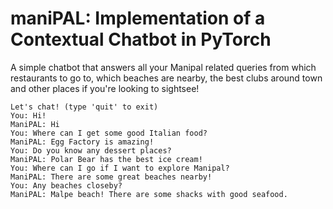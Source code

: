# maniPAL: Implementation of a Contextual Chatbot in PyTorch  

A simple chatbot that answers all your Manipal related queries from which restaurants to go to, which 
beaches are nearby, the best clubs around town and other places if you're looking to sightsee!

```
Let's chat! (type 'quit' to exit)
You: Hi!
ManiPAL: Hi
You: Where can I get some good Italian food?
ManiPAL: Egg Factory is amazing!
You: Do you know any dessert places?
ManiPAL: Polar Bear has the best ice cream!
You: Where can I go if I want to explore Manipal?
ManiPAL: There are some great beaches nearby!
You: Any beaches closeby?
ManiPAL: Malpe beach! There are some shacks with good seafood.
```

